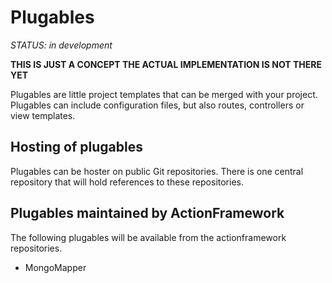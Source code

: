 Plugables
===============
_STATUS: in development_

__THIS IS JUST A CONCEPT THE ACTUAL IMPLEMENTATION IS NOT THERE YET__



Plugables are little project templates that can be merged with your project.
Plugables can include configuration files, but also routes, controllers or view templates.

## Hosting of plugables

Plugables can be hoster on public Git repositories.
There is one central repository that will hold references to these repositories.

## Plugables maintained by ActionFramework

The following plugables will be available from the actionframework repositories.
* MongoMapper
